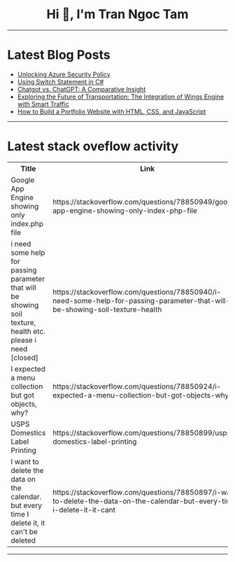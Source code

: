 <h1 align="center">Hi 👋, I'm Tran Ngoc Tam</h1>

---

# Latest Blog Posts 
<!-- BLOG-POST-LIST:START -->
- [Unlocking Azure Security Policy](https://dev.to/rofiatabdulkareem/unlocking-azure-security-policy-po2)
- [Using Switch Statement in C#](https://dev.to/bytehide/using-switch-statement-in-c-1jl9)
- [Chatgot vs. ChatGPT: A Comparative Insight](https://dev.to/elisaray/chatgot-vs-chatgpt-a-comparative-insight-3ill)
- [Exploring the Future of Transportation: The Integration of Wings Engine with Smart Traffic](https://dev.to/samuel67/exploring-the-future-of-transportation-the-integration-of-wings-engine-with-smart-traffic-3gbo)
- [How to Build a Portfolio Website with HTML, CSS, and JavaScript](https://dev.to/media_geneous/how-to-build-a-portfolio-website-with-html-css-and-javascript-1m4m)
<!-- BLOG-POST-LIST:END -->

---

# Latest stack oveflow activity
<table>
  <tr><th>Title</th><th>Link</th></tr>
  <!-- STACKOVERFLOW:START --><tr><td>Google App Engine showing only index.php file</td><td>https://stackoverflow.com/questions/78850949/google-app-engine-showing-only-index-php-file</td></tr><tr><td>i need some help for passing parameter that will be showing soil texture, health etc. please i need [closed]</td><td>https://stackoverflow.com/questions/78850940/i-need-some-help-for-passing-parameter-that-will-be-showing-soil-texture-health</td></tr><tr><td>I expected a menu collection but got objects, why?</td><td>https://stackoverflow.com/questions/78850924/i-expected-a-menu-collection-but-got-objects-why</td></tr><tr><td>USPS Domestics Label Printing</td><td>https://stackoverflow.com/questions/78850899/usps-domestics-label-printing</td></tr><tr><td>I want to delete the data on the calendar. but every time I delete it, it can&#39;t be deleted</td><td>https://stackoverflow.com/questions/78850897/i-want-to-delete-the-data-on-the-calendar-but-every-time-i-delete-it-it-cant</td></tr><!-- STACKOVERFLOW:END -->
</table>

---


